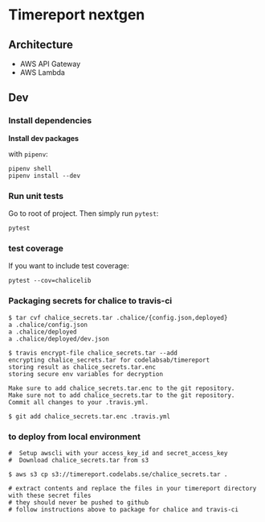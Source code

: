 # Timereport nextgen

## Architecture
* AWS API Gateway
* AWS Lambda

## Dev
### Install dependencies
__Install dev packages__

with `pipenv`:
```
pipenv shell
pipenv install --dev
```

### Run unit tests
Go to root of project.
Then simply run `pytest`:
```
pytest
```
### test coverage
If you want to include test coverage:
```
pytest --cov=chalicelib 
```
### Packaging secrets for chalice to travis-ci
```
$ tar cvf chalice_secrets.tar .chalice/{config.json,deployed}
a .chalice/config.json
a .chalice/deployed
a .chalice/deployed/dev.json

$ travis encrypt-file chalice_secrets.tar --add
encrypting chalice_secrets.tar for codelabsab/timereport
storing result as chalice_secrets.tar.enc
storing secure env variables for decryption

Make sure to add chalice_secrets.tar.enc to the git repository.
Make sure not to add chalice_secrets.tar to the git repository.
Commit all changes to your .travis.yml.

$ git add chalice_secrets.tar.enc .travis.yml

```

### to deploy from local environment

```
#  Setup awscli with your access_key_id and secret_access_key
#  Download chalice_secrets.tar from s3

$ aws s3 cp s3://timereport.codelabs.se/chalice_secrets.tar .

# extract contents and replace the files in your timereport directory with these secret files
# they should never be pushed to github
# follow instructions above to package for chalice and travis-ci

```
